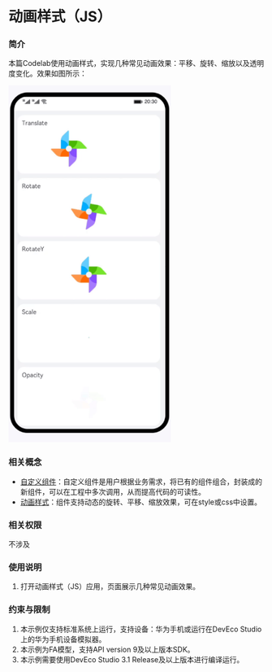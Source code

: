# 动画样式（JS）
### 简介
本篇Codelab使用动画样式，实现几种常见动画效果：平移、旋转、缩放以及透明度变化。效果如图所示：

![](screenshots/device/animation.gif)
### 相关概念
- [自定义组件](https://developer.harmonyos.com/cn/docs/documentation/doc-references-V3/js-components-custom-basic-usage-0000001477981289-V3)：自定义组件是用户根据业务需求，将已有的组件组合，封装成的新组件，可以在工程中多次调用，从而提高代码的可读性。
- [动画样式](https://developer.harmonyos.com/cn/docs/documentation/doc-references-V3/js-components-common-animation-0000001477981245-V3)：组件支持动态的旋转、平移、缩放效果，可在style或css中设置。
### 相关权限
不涉及
### 使用说明
1. 打开动画样式（JS）应用，页面展示几种常见动画效果。
### 约束与限制
1. 本示例仅支持标准系统上运行，支持设备：华为手机或运行在DevEco Studio上的华为手机设备模拟器。
2. 本示例为FA模型，支持API version 9及以上版本SDK。
3. 本示例需要使用DevEco Studio 3.1 Release及以上版本进行编译运行。

